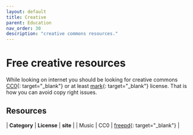```yaml
---
layout: default
title: Creative
parent: Education
nav_order: 30
description: "creative commons resources."
---
```


# Free creative resources

While looking on internet you should be looking for creative commons [CC0](https://creativecommons.org/publicdomain/zero/1.0/){: target="_blank"} or at least [mark](https://creativecommons.org/publicdomain/mark/1.0/){: target="_blank"} license. That is how you can avoid copy right issues.

## Resources

| **Category** | **License** | **site** |
| Music | CC0 | [freepd](https://freepd.com/){: target="_blank"} |